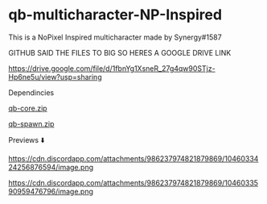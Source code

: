# qb-multicharacter-NP-Inspired

This is a NoPixel Inspired multicharacter made by Synergy#1587

GITHUB SAID THE FILES TO BIG SO HERES A GOOGLE DRIVE LINK

https://drive.google.com/file/d/1fbnYg1XsneR_27g4qw90STjz-Hp6ne5u/view?usp=sharing

Dependincies

[qb-core.zip](https://github.com/skitsmtb1/qb-multicharacter-NP-Inspired/files/10096149/qb-core-main.3.zip)

[qb-spawn.zip](https://github.com/skitsmtb1/qb-multicharacter-NP-Inspired/files/10096150/qb-spawn.zip)

Previews ⬇️

https://cdn.discordapp.com/attachments/986237974821879869/1046033424256876594/image.png

https://cdn.discordapp.com/attachments/986237974821879869/1046033590959476796/image.png

